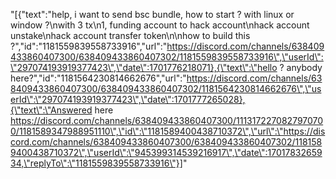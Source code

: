 "[{\"text\":\"help, i want to send bsc bundle, how to start ? with linux or window ?\\nwith 3 tx\\n1, funding account to hack account\\nhack account unstake\\nhack account transfer token\\n\\nhow to build this ?\",\"id\":\"1181559839558733916\",\"url\":\"https://discord.com/channels/638409433860407300/638409433860407302/1181559839558733916\",\"userId\":\"297074193919377423\",\"date\":1701776218071},{\"text\":\"hello ? anybody here?\",\"id\":\"1181564230814662676\",\"url\":\"https://discord.com/channels/638409433860407300/638409433860407302/1181564230814662676\",\"userId\":\"297074193919377423\",\"date\":1701777265028},{\"text\":\"Answered here https://discord.com/channels/638409433860407300/1113172270827970700/1181589347988951110\",\"id\":\"1181589400438710372\",\"url\":\"https://discord.com/channels/638409433860407300/638409433860407302/1181589400438710372\",\"userId\":\"945399314539216917\",\"date\":1701783265934,\"replyTo\":\"1181559839558733916\"}]"